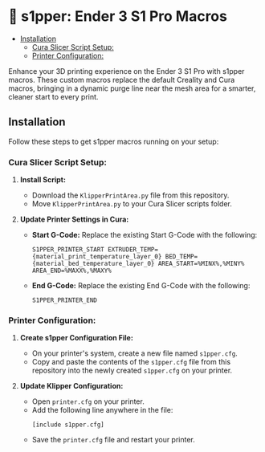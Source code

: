 # 🥤 s1pper: Ender 3 S1 Pro Macros

- [Installation](#installation)
  - [Cura Slicer Script Setup:](#cura-slicer-script-setup)
  - [Printer Configuration:](#printer-configuration)

Enhance your 3D printing experience on the Ender 3 S1 Pro with s1pper macros. These custom macros replace the default Creality and Cura macros, bringing in a dynamic purge line near the mesh area for a smarter, cleaner start to every print.

## Installation

Follow these steps to get s1pper macros running on your setup:

### Cura Slicer Script Setup:

1. **Install Script:**
   - Download the `KlipperPrintArea.py` file from this repository.
   - Move `KlipperPrintArea.py` to your Cura Slicer scripts folder. 

2. **Update Printer Settings in Cura:**
   - **Start G-Code:** Replace the existing Start G-Code with the following:
     ```
     S1PPER_PRINTER_START EXTRUDER_TEMP={material_print_temperature_layer_0} BED_TEMP={material_bed_temperature_layer_0} AREA_START=%MINX%,%MINY% AREA_END=%MAXX%,%MAXY%
     ```
   - **End G-Code:** Replace the existing End G-Code with the following:
     ```
     S1PPER_PRINTER_END
     ```

### Printer Configuration:

1. **Create s1pper Configuration File:**
   - On your printer's system, create a new file named `s1pper.cfg`.
   - Copy and paste the contents of the `s1pper.cfg` file from this repository into the newly created `s1pper.cfg` on your printer.

2. **Update Klipper Configuration:**
   - Open `printer.cfg` on your printer.
   - Add the following line anywhere in the file:
     ```
     [include s1pper.cfg]
     ```
   - Save the `printer.cfg` file and restart your printer.

